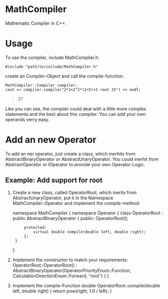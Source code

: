 # MathCompiler
Mathematic Compiler in C++.

# Usage
To use the compiler, include MathCompiler.h:

    #include "path/to/include/MathCompiler.h"

create an Compiler-Object and call the compile-function:
    
    MathCompiler::Compiler compiler;
    cout << compiler.compile("2*2+2^2*(2+5)+2 root 25") << endl;
  
> 37

Like you can see, the compiler could deal with a little more complex statements and the best about this compiler:
You can add your own operands verry easy.

# Add an new Operator
To add an ner operator, just create a class, which inerhits from AbstractBinaryOperator or AbstractUnaryOperator. 
You could inerhit from AbstractOperator or IOperator to provide your own Operator-Logic.

## Example: Add support for root
1. Create a new class, called OperatorRoot, which inerits from AbstractUnaryOperator, put it in the Namespace MathCompiler::Operator and implement the compile-method:

    namespace MathCompiler
    {
    	namespace Operator
    	{
    		class OperatorRoot : public AbstractBinaryOperator
    		{
    		public:
    			OperatorRoot();
    
    		protected:
    			virtual double compile(double left, double right);
    		};
    	}
    }

2. Implement the constructor to match your requirements:
    OperatorRoot::OperatorRoot()
    		: AbstractBinaryOperator(OperatorPriorityEnum::Function, CalculationDirectionEnum::Forward, "root")
    { }

3. Implement the compile-Function
    double OperatorRoot::compile(double left, double right)
    {
    	return pow(right, 1.0 / left);
    }
    
    
